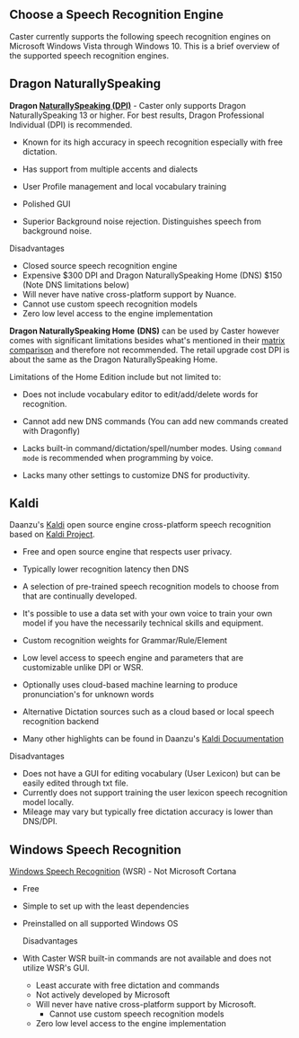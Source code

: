 ## Choose a Speech Recognition Engine

Caster currently supports the following speech recognition engines on Microsoft Windows Vista through Windows 10. This is a brief overview of the supported speech recognition engines.

## Dragon NaturallySpeaking

**Dragon [NaturallySpeaking (DPI)](https://www.nuance.com/dragon.html)** - Caster only supports Dragon NaturallySpeaking 13 or higher. For best results, Dragon Professional Individual (DPI) is recommended.

- Known for its high accuracy in speech recognition especially with free dictation.

- Has support from multiple accents and dialects

- User Profile management and local vocabulary training

- Polished GUI

- Superior Background noise rejection. Distinguishes speech from background noise.

  

Disadvantages

  - Closed source speech recognition engine
  - Expensive $300 DPI and Dragon NaturallySpeaking Home (DNS) $150 (Note DNS limitations below)
  - Will never have native cross-platform support by Nuance.
  - Cannot use custom speech recognition models
- Zero low level access to the engine implementation
  

**Dragon NaturallySpeaking Home** **(DNS)** can be used by Caster however comes with significant limitations besides what's mentioned in their [matrix comparison](https://www.dragonsupportservice.us/dragon-15-home-vs-professional-specifications/) and therefore not recommended. The retail upgrade cost DPI is about the same as the Dragon NaturallySpeaking Home. 

Limitations of the Home Edition include but not limited to:

  - Does not include vocabulary editor to edit/add/delete words for recognition.

- Cannot add new DNS commands (You can add new commands created with Dragonfly) 

- Lacks built-in command/dictation/spell/number modes. Using `command mode` is recommended when programming by voice.

- Lacks many other settings to customize DNS for productivity.

  

## Kaldi

Daanzu's [Kaldi](https://dragonfly2.readthedocs.io/en/latest/kaldi_engine.html) open source engine cross-platform speech recognition based on [Kaldi Project](https://kaldi-asr.org/).  

- Free and open source engine that respects user privacy.

- Typically lower recognition latency then DNS 

- A selection of pre-trained speech recognition models to choose from that are continually developed.

- It's possible to use a data set with your own voice to train your own model if you have the necessarily technical skills and equipment.

- Custom recognition weights for Grammar/Rule/Element

- Low level access to speech engine and parameters that are customizable unlike DPI or WSR.

- Optionally uses cloud-based machine learning to produce pronunciation's for unknown words

- Alternative Dictation sources such as a cloud based or local speech recognition backend

- Many other highlights can be found in Daanzu's [Kaldi Docuumentation](https://dragonfly2.readthedocs.io/en/latest/kaldi_engine.html)

   

Disadvantages

- Does not have a GUI for editing vocabulary (User Lexicon) but can be easily edited through txt file.
- Currently does not support training the user lexicon speech recognition model locally.
- Mileage may vary but typically free dictation accuracy is lower than DNS/DPI.

## Windows Speech Recognition

[Windows Speech Recognition](https://support.microsoft.com/en-us/help/4027176/windows-10-use-voice-recognition) (WSR) - Not Microsoft Cortana

- Free

- Simple to set up with the least dependencies

- Preinstalled on all supported Windows OS

  

  Disadvantages

- With Caster WSR built-in commands are not available and does not utilize WSR's GUI.

  - Least accurate with free dictation and commands
  - Not actively developed by Microsoft
  - Will never have native cross-platform support by Microsoft.
    - Cannot use custom speech recognition models
  - Zero low level access to the engine implementation



